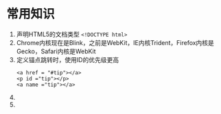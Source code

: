 # 常用知识
1. 声明HTML5的文档类型  `<!DOCTYPE html>`
2. Chrome内核现在是Blink，之前是WebKit，IE内核Trident，Firefox内核是Gecko，Safari内核是WebKit
3. 定义锚点跳转时，使用ID的优先级更高
    ```
    <a href = "#tip"></a>
    <p id ="tip"></p>
    <a name ="tip"></a>
    ```
4. 
5.
